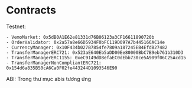 

# Contracts

Testnet:

    - VemoMarket: 0x5dB0A1E62e81331d76B06123a3CF16611890720b
    - OrderValidator: 0x2a57a8e66D5934F0bFC119D097A7b445166AC14e
    - CurrencyManager: 0x10F434b027B7854fe7809a187245EB4EfdB27482
    - TransferManagerERC721: 0x523aE640Eb5aDD00Ee80000BbC7B9eb761b310D3
    - TransferManagerERC1155: 0xeC9149dD8efaEC0dEbb730ce5A909f06C25Acd15
    - TransferManagerNonCompliantERC721: 0x154d6a835B50cA6Ca0F02fe443244D1093546E90


ABI: Trong thư mục abis tương ứng
